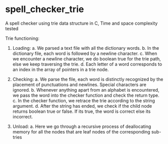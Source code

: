 # spell_checker_trie
A spell checker using trie data structure in C, Time and space complexity tested

Trie functioning:

1. Loading:
	a. We parsed a text file with all the dictionary words.
	b. In the dictionary file, each word is followed by a newline character. 
	c. When we encounter a newline character, we do boolean true for 	the trie path, else we 	    keep traversing the trie.
	d. Each letter of a word corresponds to an index in the array of pointers in a trie node.

2. Checking:
	a. We parse the file, each word is distinctly recognized by the placement of 		    punctuations and newlines. Special characters are ignored.
	b. Whenever anything apart from an alphabet is encountered, we pass the word into the 	    checker function and check the return type.
	c. In the checker function, we retrace the trie according to the string argument.
	d. After the string has ended, we check if the child node returns boolean true or false. If 	    its true, the word is correct else its incorrect.
	
3. Unload:
	a. Here we go through a recursive process of deallocating memory 	for all the nodes that 	    are leaf nodes of the corresponding sub-tries

